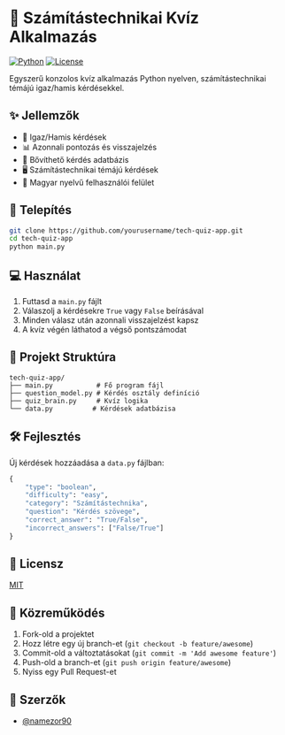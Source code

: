 # 🧠 Számítástechnikai Kvíz Alkalmazás

[![Python](https://img.shields.io/badge/Python-3.8%2B-blue.svg)](https://www.python.org/downloads/)
[![License](https://img.shields.io/badge/License-MIT-green.svg)](LICENSE)

Egyszerű konzolos kvíz alkalmazás Python nyelven, számítástechnikai témájú igaz/hamis kérdésekkel.

## ✨ Jellemzők

- 🎯 Igaz/Hamis kérdések
- 📊 Azonnali pontozás és visszajelzés
- 💾 Bővíthető kérdés adatbázis
- 🖥️ Számítástechnikai témájú kérdések
- 📝 Magyar nyelvű felhasználói felület

## 🚀 Telepítés

```bash
git clone https://github.com/yourusername/tech-quiz-app.git
cd tech-quiz-app
python main.py
```

## 💻 Használat

1. Futtasd a `main.py` fájlt
2. Válaszolj a kérdésekre `True` vagy `False` beírásával
3. Minden válasz után azonnali visszajelzést kapsz
4. A kvíz végén láthatod a végső pontszámodat

## 📁 Projekt Struktúra

```
tech-quiz-app/
├── main.py           # Fő program fájl
├── question_model.py # Kérdés osztály definíció
├── quiz_brain.py     # Kvíz logika
└── data.py          # Kérdések adatbázisa
```

## 🛠️ Fejlesztés

Új kérdések hozzáadása a `data.py` fájlban:

```python
{
    "type": "boolean",
    "difficulty": "easy",
    "category": "Számítástechnika",
    "question": "Kérdés szövege",
    "correct_answer": "True/False",
    "incorrect_answers": ["False/True"]
}
```

## 📝 Licensz

[MIT](LICENSE)

## 🤝 Közreműködés

1. Fork-old a projektet
2. Hozz létre egy új branch-et (`git checkout -b feature/awesome`)
3. Commit-old a változtatásokat (`git commit -m 'Add awesome feature'`)
4. Push-old a branch-et (`git push origin feature/awesome`)
5. Nyiss egy Pull Request-et

## 👥 Szerzők

- [@namezor90](https://github.com/namezor90)
